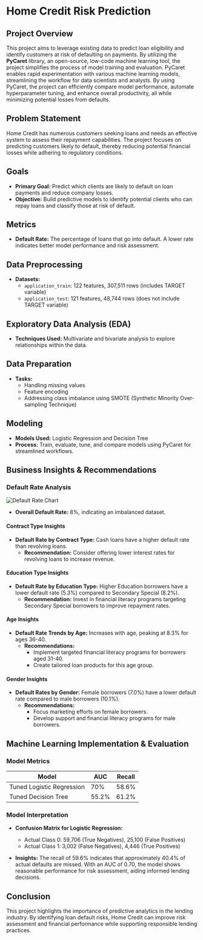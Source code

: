 # Home Credit Risk Prediction

## Project Overview

This project aims to leverage existing data to predict loan eligibility and identify customers at risk of defaulting on payments. By utilizing the **PyCaret** library, an open-source, low-code machine learning tool, the project simplifies the process of model training and evaluation. PyCaret enables rapid experimentation with various machine learning models, streamlining the workflow for data scientists and analysts. By using PyCaret, the project can efficiently compare model performance, automate hyperparameter tuning, and enhance overall productivity, all while minimizing potential losses from defaults.

## Problem Statement

Home Credit has numerous customers seeking loans and needs an effective system to assess their repayment capabilities. The project focuses on predicting customers likely to default, thereby reducing potential financial losses while adhering to regulatory conditions.

## Goals

- **Primary Goal:** Predict which clients are likely to default on loan payments and reduce company losses.
- **Objective:** Build predictive models to identify potential clients who can repay loans and classify those at risk of default.

## Metrics

- **Default Rate:** The percentage of loans that go into default. A lower rate indicates better model performance and risk assessment.

## Data Preprocessing

- **Datasets:** 
  - `application_train`: 122 features, 307,511 rows (includes TARGET variable)
  - `application_test`: 121 features, 48,744 rows (does not include TARGET variable)

## Exploratory Data Analysis (EDA)

- **Techniques Used:** Multivariate and bivariate analysis to explore relationships within the data.

## Data Preparation

- **Tasks:**
  - Handling missing values
  - Feature encoding
  - Addressing class imbalance using SMOTE (Synthetic Minority Over-sampling Technique)

## Modeling

- **Models Used:** Logistic Regression and Decision Tree
- **Process:** Train, evaluate, tune, and compare models using PyCaret for streamlined workflows.

## Business Insights & Recommendations

### Default Rate Analysis

![Default Rate Chart](images/imbalanced-img.png)

- **Overall Default Rate:** 8%, indicating an imbalanced dataset.
  
#### Contract Type Insights

- **Default Rate by Contract Type:** Cash loans have a higher default rate than revolving loans. 
  - **Recommendation:** Consider offering lower interest rates for revolving loans to increase revenue.

#### Education Type Insights

- **Default Rate by Education Type:** Higher Education borrowers have a lower default rate (5.3%) compared to Secondary Special (8.2%).
  - **Recommendation:** Invest in financial literacy programs targeting Secondary Special borrowers to improve repayment rates.

#### Age Insights

- **Default Rate Trends by Age:** Increases with age, peaking at 8.3% for ages 36-40. 
  - **Recommendations:** 
    - Implement targeted financial literacy programs for borrowers aged 31-40.
    - Create tailored loan products for this age group.

#### Gender Insights

- **Default Rates by Gender:** Female borrowers (7.0%) have a lower default rate compared to male borrowers (10.1%).
  - **Recommendations:** 
    - Focus marketing efforts on female borrowers.
    - Develop support and financial literacy programs for male borrowers.

## Machine Learning Implementation & Evaluation

### Model Metrics

| Model                     | AUC   | Recall |
|---------------------------|-------|--------|
| Tuned Logistic Regression  | 70%   | 58.6%  |
| Tuned Decision Tree       | 55.2% | 61.2%  |

### Model Interpretation

- **Confusion Matrix for Logistic Regression:**
  - Actual Class 0: 59,706 (True Negatives), 25,100 (False Positives)
  - Actual Class 1: 3,002 (False Negatives), 4,446 (True Positives)

- **Insights:** The recall of 59.6% indicates that approximately 40.4% of actual defaults are missed. With an AUC of 0.70, the model shows reasonable performance for risk assessment, aiding informed lending decisions.

## Conclusion

This project highlights the importance of predictive analytics in the lending industry. By identifying loan default risks, Home Credit can improve risk assessment and financial performance while supporting responsible lending practices.